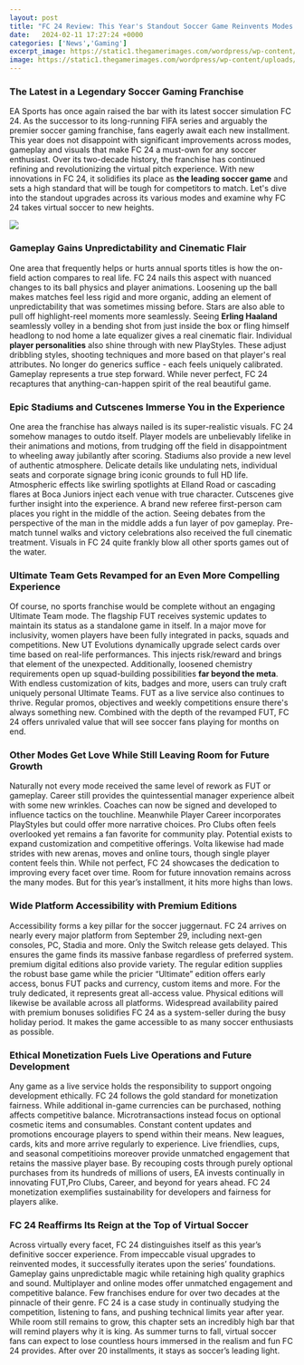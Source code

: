 ```yaml
---
layout: post
title: "FC 24 Review: This Year's Standout Soccer Game Reinvents Modes and Enhances Visuals"
date:   2024-02-11 17:27:24 +0000
categories: ['News','Gaming']
excerpt_image: https://static1.thegamerimages.com/wordpress/wp-content/uploads/2023/07/ea-sports-fc-24-cover.jpg
image: https://static1.thegamerimages.com/wordpress/wp-content/uploads/2023/07/ea-sports-fc-24-cover.jpg
---
```


### The Latest in a Legendary Soccer Gaming Franchise
EA Sports has once again raised the bar with its latest soccer simulation FC 24. As the successor to its long-running FIFA series and arguably the premier soccer gaming franchise, fans eagerly await each new installment. This year does not disappoint with significant improvements across modes, gameplay and visuals that make FC 24 a must-own for any soccer enthusiast. 
Over its two-decade history, the franchise has continued refining and revolutionizing the virtual pitch experience. With new innovations in FC 24, it solidifies its place as **the leading soccer game** and sets a high standard that will be tough for competitors to match. Let's dive into the standout upgrades across its various modes and examine why FC 24 takes virtual soccer to new heights.

![](https://static1.thegamerimages.com/wordpress/wp-content/uploads/2023/07/ea-sports-fc-24-cover.jpg)
### Gameplay Gains Unpredictability and Cinematic Flair 
One area that frequently helps or hurts annual sports titles is how the on-field action compares to real life. FC 24 nails this aspect with nuanced changes to its ball physics and player animations. Loosening up the ball makes matches feel less rigid and more organic, adding an element of unpredictability that was sometimes missing before. 
Stars are also able to pull off highlight-reel moments more seamlessly. Seeing **Erling Haaland** seamlessly volley in a bending shot from just inside the box or fling himself headlong to nod home a late equalizer gives a real cinematic flair. Individual **player personalities** also shine through with new PlayStyles. These adjust dribbling styles, shooting techniques and more based on that player's real attributes. No longer do generics suffice - each feels uniquely calibrated.
Gameplay represents a true step forward. While never perfect, FC 24 recaptures that anything-can-happen spirit of the real beautiful game.
### Epic Stadiums and Cutscenes Immerse You in the Experience
One area the franchise has always nailed is its super-realistic visuals. FC 24 somehow manages to outdo itself. Player models are unbelievably lifelike in their animations and motions, from trudging off the field in disappointment to wheeling away jubilantly after scoring. 
Stadiums also provide a new level of authentic atmosphere. Delicate details like undulating nets, individual seats and corporate signage bring iconic grounds to full HD life. Atmospheric effects like swirling spotlights at Elland Road or cascading flares at Boca Juniors inject each venue with true character. 
Cutscenes give further insight into the experience. A brand new referee first-person cam places you right in the middle of the action. Seeing debates from the perspective of the man in the middle adds a fun layer of pov gameplay. Pre-match tunnel walks and victory celebrations also received the full cinematic treatment. Visuals in FC 24 quite frankly blow all other sports games out of the water.
### Ultimate Team Gets Revamped for an Even More Compelling Experience
Of course, no sports franchise would be complete without an engaging Ultimate Team mode. The flagship FUT receives systemic updates to maintain its status as a standalone game in itself. In a major move for inclusivity, women players have been fully integrated in packs, squads and competitions. 
New UT Evolutions dynamically upgrade select cards over time based on real-life performances. This injects risk/reward and brings that element of the unexpected. Additionally, loosened chemistry requirements open up squad-building possibilities **far beyond the meta**. With endless customization of kits, badges and more, users can truly craft uniquely personal Ultimate Teams. 
FUT as a live service also continues to thrive. Regular promos, objectives and weekly competitions ensure there's always something new. Combined with the depth of the revamped FUT, FC 24 offers unrivaled value that will see soccer fans playing for months on end.
### Other Modes Get Love While Still Leaving Room for Future Growth
Naturally not every mode received the same level of rework as FUT or gameplay. Career still provides the quintessential manager experience albeit with some new wrinkles. Coaches can now be signed and developed to influence tactics on the touchline. Meanwhile Player Career incorporates PlayStyles but could offer more narrative choices. 
Pro Clubs often feels overlooked yet remains a fan favorite for community play. Potential exists to expand customization and competitive offerings. Volta likewise had made strides with new arenas, moves and online tours, though single player content feels thin. 
While not perfect, FC 24 showcases the dedication to improving every facet over time. Room for future innovation remains across the many modes. But for this year’s installment, it hits more highs than lows.
### Wide Platform Accessibility with Premium Editions
Accessibility forms a key pillar for the soccer juggernaut. FC 24 arrives on nearly every major platform from September 29, including next-gen consoles, PC, Stadia and more. Only the Switch release gets delayed. This ensures the game finds its massive fanbase regardless of preferred system. 
premium digital editions also provide variety. The regular edition supplies the robust base game while the pricier “Ultimate” edition offers early access, bonus FUT packs and currency, custom items and more. For the truly dedicated, it represents great all-access value. Physical editions will likewise be available across all platforms.
Widespread availability paired with premium bonuses solidifies FC 24 as a system-seller during the busy holiday period. It makes the game accessible to as many soccer enthusiasts as possible.
### Ethical Monetization Fuels Live Operations and Future Development 
Any game as a live service holds the responsibility to support ongoing development ethically. FC 24 follows the gold standard for monetization fairness. While additional in-game currencies can be purchased, nothing affects competitive balance. Microtransactions instead focus on optional cosmetic items and consumables.
Constant content updates and promotions encourage players to spend within their means. New leagues, cards, kits and more arrive regularly to experience. Live friendlies, cups, and seasonal competitioins moreover provide unmatched engagement that retains the massive player base. 
By recouping costs through purely optional purchases from its hundreds of millions of users, EA invests continually in innovating FUT,Pro Clubs, Career, and beyond for years ahead. FC 24 monetization exemplifies sustainability for developers and fairness for players alike.
### FC 24 Reaffirms Its Reign at the Top of Virtual Soccer
Across virtually every facet, FC 24 distinguishes itself as this year’s definitive soccer experience. From impeccable visual upgrades to reinvented modes, it successfully iterates upon the series’ foundations. Gameplay gains unpredictable magic while retaining high quality graphics and sound. Multiplayer and online modes offer unmatched engagement and competitive balance. 
Few franchises endure for over two decades at the pinnacle of their genre. FC 24 is a case study in continually studying the competition, listening to fans, and pushing technical limits year after year. While room still remains to grow, this chapter sets an incredibly high bar that will remind players why it is king. As summer turns to fall, virtual soccer fans can expect to lose countless hours immersed in the realism and fun FC 24 provides. After over 20 installments, it stays as soccer’s leading light.